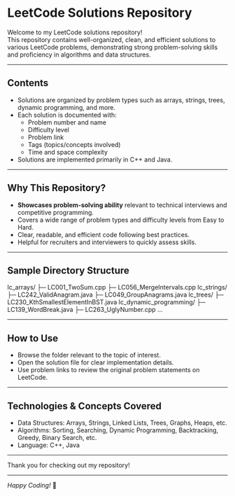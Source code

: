 # LeetCode Solutions Repository

Welcome to my LeetCode solutions repository!  
This repository contains well-organized, clean, and efficient solutions to various LeetCode problems, demonstrating strong problem-solving skills and proficiency in algorithms and data structures.

---

## Contents

- Solutions are organized by problem types such as arrays, strings, trees, dynamic programming, and more.
- Each solution is documented with:
  - Problem number and name
  - Difficulty level
  - Problem link
  - Tags (topics/concepts involved)
  - Time and space complexity
- Solutions are implemented primarily in C++ and Java.

---

## Why This Repository?

- **Showcases problem-solving ability** relevant to technical interviews and competitive programming.
- Covers a wide range of problem types and difficulty levels from Easy to Hard.
- Clear, readable, and efficient code following best practices.
- Helpful for recruiters and interviewers to quickly assess skills.

---

## Sample Directory Structure

lc_arrays/
├─ LC001_TwoSum.cpp
├─ LC056_MergeIntervals.cpp
lc_strings/
├─ LC242_ValidAnagram.java
├─ LC049_GroupAnagrams.java
lc_trees/
├─ LC230_KthSmallestElementInBST.java
lc_dynamic_programming/
├─ LC139_WordBreak.java
├─ LC263_UglyNumber.cpp
...

---

## How to Use

- Browse the folder relevant to the topic of interest.
- Open the solution file for clear implementation details.
- Use problem links to review the original problem statements on LeetCode.

---

## Technologies & Concepts Covered

- Data Structures: Arrays, Strings, Linked Lists, Trees, Graphs, Heaps, etc.
- Algorithms: Sorting, Searching, Dynamic Programming, Backtracking, Greedy, Binary Search, etc.
- Language: C++, Java

---

Thank you for checking out my repository!

---

*Happy Coding!* 🚀
